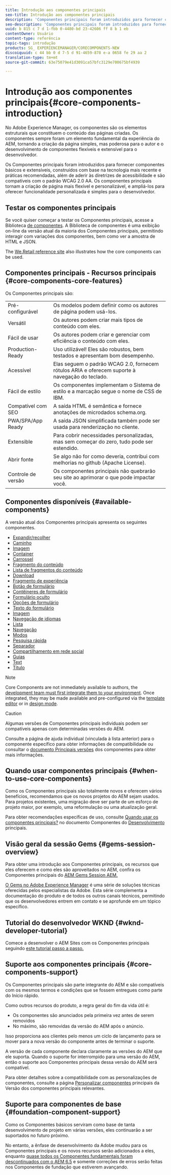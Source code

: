 ```yaml
---
title: Introdução aos componentes principais
seo-title: Introdução aos componentes principais
description: 'Componentes principais foram introduzidos para fornecer componentes básicos robustos e extensíveis, com base na tecnologia mais recente e práticas recomendadas. '
seo-description: 'Componentes principais foram introduzidos para fornecer componentes básicos robustos e extensíveis, com base na tecnologia mais recente e práticas recomendadas. '
uuid: b 815 c 7 d 1-fbb 0-4480-bd 23-42606 ff 8 b 1 eb
contentOwner: Usuário
content-type: referência
topic-tags: introdução
products: SG_ EXPERIENCEMANAGER/CORECOMPONENTS-NEW
discoiquuid: c 44 bb 0 d 7-5 d 91-4659-878 e-a 0658 fe 29 aa 2
translation-type: tm+mt
source-git-commit: 63e75079e41d3091ca57bfc3129e700675bf4939

---
```



# Introdução aos componentes principais{#core-components-introduction}

No Adobe Experience Manager, os componentes são os elementos estruturais que constituem o conteúdo das páginas criadas. Os componentes sempre foram um elemento fundamental da experiência do AEM, tornando a criação da página simples, mas poderosa para o autor e o desenvolvimento de componentes flexíveis e extensível para o desenvolvedor.

Os Componentes principais foram introduzidos para fornecer componentes básicos e extensíveis, construídos com base na tecnologia mais recente e práticas recomendadas, além de aderir às diretrizes de acessibilidade e são compatíveis com o padrão WCAG 2.0 AA. Os componentes principais tornam a criação de página mais flexível e personalizável, e ampliá-los para oferecer funcionalidade personalizada é simples para o desenvolvedor.

## Testar os componentes principais

Se você quiser começar a testar os Componentes principais, acesse a Biblioteca [de componentes](http://opensource.adobe.com/aem-core-wcm-components/library.html). A Biblioteca de componentes é uma exibição on-line da versão atual da maioria dos Componentes principais, permitindo interagir com variações dos componentes, bem como ver a amostra de HTML e JSON.

The [We.Retail reference site](https://helpx.adobe.com/experience-manager/6-4/sites/developing/using/we-retail.html) also illustrates how the core components can be used.

## Componentes principais - Recursos principais {#core-components-core-features}

Os Componentes principais são:

|  |  |
|--- |--- |
| Pré-configurável | Os modelos podem definir como os autores de página podem usá-los. |
| Versátil | Os autores podem criar mais tipos de conteúdo com eles. |
| Fácil de usar | Os autores podem criar e gerenciar com eficiência o conteúdo com eles. |
| Production-Ready | Uso utilizável! Eles são robustos, bem testados e apresentam bom desempenho. |
| Acessível | Elas seguem o padrão WCAG 2.0, fornecem rótulos ARIA e oferecem suporte à navegação do teclado. |
| Fácil de estilo | Os componentes implementam o Sistema de estilo e a marcação segue o nome de CSS de IBM. |
| Compatível com SEO | A saída HTML é semântica e fornece anotações de microdados schema.org. |
| PWA/SPA/App Ready | A saída JSON simplificada também pode ser usada para renderização no cliente. |
| Extensible | Para cobrir necessidades personalizadas, mas sem começar do zero, tudo pode ser estendido. |
| Abrir fonte | Se algo não for como deveria, contribui com melhorias no github (Apache License). |
| Controle de versão | Os componentes principais não quebrarão seu site ao aprimorar o que pode impactar você. |

## Componentes disponíveis {#available-components}

A versão atual dos Componentes principais apresenta os seguintes componentes.

* [Expandir/recolher](accordion.md)
* [Caminho](breadcrumb.md)
* [Imagem](button.md)
* [Container](container.md)
* [Carrossel](carousel.md)
* [Fragmento do conteúdo](content-fragment-component.md)
* [Lista de fragmentos do conteúdo](content-fragment-list.md)
* [Download](download.md)
* [Fragmento de experiência](experience-fragment.md)
* [Botão de formulário](form-button.md)
* [Contêineres de formulário](form-container.md)
* [Formulário oculto](form-hidden.md)
* [Opções de formulário](form-options.md)
* [Texto do formulário](form-text.md)
* [Imagem](image.md)
* [Navegação de idiomas](language-navigation.md)
* [Lista](list.md)
* [Navegação](navigation.md)
* [Modos](page.md)
* [Pesquisa rápida](quick-search.md)
* [Separador](separator.md)
* [Compartilhamento em rede social](sharing.md)
* [Guias](tabs.md)
* [Text](text.md)
* [Título](title.md)

>[!NOTE]
>
>Core Components are not immediately available to authors, the [development team must first integrate them to your environment](using.md). Once integrated, they may be made available and pre-configured via the [template editor](https://helpx.adobe.com/experience-manager/6-5/sites/authoring/using/templates.html) or in [design mode](https://helpx.adobe.com/experience-manager/6-5/sites/authoring/using/default-components-designmode.html).

>[!CAUTION]
>
>Algumas versões de Componentes principais individuais podem ser compatíveis apenas com determinadas versões do AEM.
>
>Consulte a página de ajuda individual (vinculada à lista anterior) para o componente específico para obter informações de compatibilidade ou consultar o [documento Principais versões](versions.md) dos componentes para obter mais informações.

## Quando usar componentes principais {#when-to-use-core-components}

Como os Componentes principais são totalmente novos e oferecem vários benefícios, recomendamos que os novos projetos do AEM sejam usados. Para projetos existentes, uma migração deve ser parte de um esforço de projeto maior, por exemplo, uma reformulação ou uma atualização geral.

Para obter recomendações específicas de uso, consulte [Quando usar os componentes principais?](developing.md) no documento Componentes do [Desenvolvimento](developing.md) principais.

## Visão geral da sessão Gems {#gems-session-overview}

Para obter uma introdução aos Componentes principais, os recursos que eles oferecem e como eles são aproveitados no AEM, confira os Componentes principais do [AEM Gems Session AEM.](https://helpx.adobe.com/experience-manager/kt/eseminars/gems/AEM-Core-Components.html)

[O Gems no Adobe Experience Manager](https://helpx.adobe.com/experience-manager/kt/eseminars/gems/aem-index.html) é uma série de soluções técnicas oferecidas pelos especialistas da Adobe. Esta série complementa a documentação do produto e de todos os outros canais técnicos, permitindo que os desenvolvedores entrem em contato e se aprofunde em um tópico específico.

## Tutorial do desenvolvedor WKND {#wknd-developer-tutorial}

Comece a desenvolver o AEM Sites com os Componentes principais seguindo [este tutorial passo a passo.](https://helpx.adobe.com/experience-manager/6-5/sites/developing/using/getting-started.html)

## Suporte aos componentes principais {#core-components-support}

Os Componentes principais são parte integrante do AEM e são compatíveis com os mesmos termos e condições que se fossem entregues como parte do Início rápido.

Como outros recursos do produto, a regra geral do fim da vida útil é:

* Os componentes são anunciados pela primeira vez antes de serem removidos
* No máximo, são removidas da versão do AEM após o anúncio.

Isso proporciona aos clientes pelo menos um ciclo de lançamento para se mover para a nova versão do componente antes de terminar o suporte.

A versão de cada componente declara claramente as versões do AEM que ele suporta. Quando o suporte for interrompido para uma versão do AEM, então o suporte aos Componentes principais dessa versão do AEM será compatível.

Para obter detalhes sobre a compatibilidade com as personalizações de componentes, consulte a página [Personalizar componentes](customizing.md) principais da Versão dos componentes principais relevantes.

## Suporte para componentes de base {#foundation-component-support}

Como os Componentes básicos serviram como base de tanta desenvolvimento de projeto em várias versões, eles continuarão a ser suportados no futuro próximo.

No entanto, a ênfase de desenvolvimento da Adobe mudou para os Componentes principais e os novos recursos serão adicionados a eles, enquanto [quase todos os Componentes fundamentais foram descontinuados com o AEM 6.5](https://helpx.adobe.com/experience-manager/6-5/sites/authoring/using/default-components-foundation.html) e somente correções de erros serão feitas nos Componentes de fundação que estiverem avançando.
